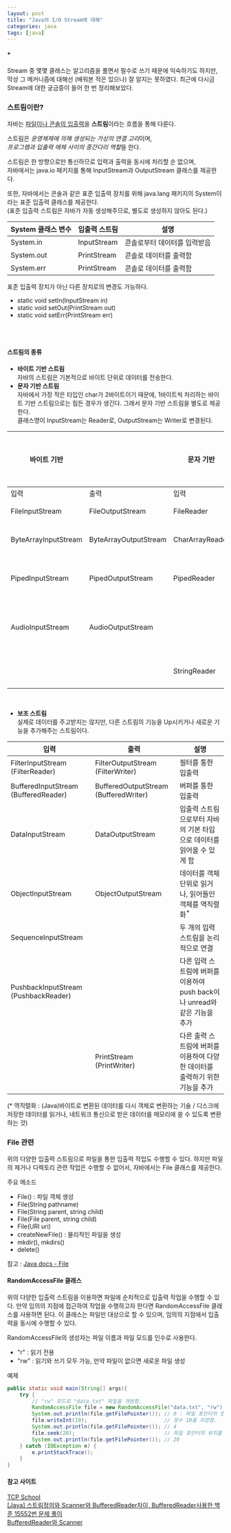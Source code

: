 ```yaml
---
layout: post
title: "Java의 I/O Stream에 대해"
categories: java
tags: [java]
---
```


#### *
Stream 중 몇몇 클래스는 알고리즘을 풀면서 필수로 쓰기 때문에 익숙하기도 하지만, 막상 그 메커니즘에 대해선 (배워본 적은 있으나) 잘 알지는 못하였다. 최근에 다시금 Stream에 대한 궁금증이 들어 한 번 정리해보았다.
<br>

### 스트림이란?

자바는 <u>파일이나 콘솔의 입출력</u>을 **스트림**이라는 흐름을 통해 다룬다.

스트림은 *운영체제에 의해 생성되는 가상의 연결 고리*이며,\
*프로그램과 입출력 매체 사이의 중간다리 역할*을 한다.

스트림은 한 방향으로만 통신하므로 입력과 출력을 동시에 처리할 순 없으며,\
자바에서는 java.io 패키지를 통해 InputStream과 OutputStream 클래스를 제공한다.

또한, 자바에서는 콘솔과 같은 표준 입출력 장치를 위해 java.lang 패키지의 System이라는 표준 입출력 클래스를 제공한다.\
(표준 입출력 스트림은 자바가 자동 생성해주므로, 별도로 생성하지 않아도 된다.)

| System 클래스 변수 | 입출력 스트림 | 설명 |
| ------ | ------ | ------ |
| System.in | InputStream | 콘솔로부터 데이터를 입력받음 |
| System.out | PrintStream | 콘솔로 데이터를 출력함 |
| System.err | PrintStream | 콘솔로 데이터를 출력함 |


표준 입출력 장치가 아닌 다른 장치로의 변경도 가능하다.
- static void setIn(InputStream in)
- static void setOut(PrintStream out)
- static void setErr(PrintStream err)
<br>
<br>

#### 스트림의 종류

- **바이트 기반 스트림**\
자바의 스트림은 기본적으로 바이트 단위로 데이터를 전송한다.
- **문자 기반 스트림**\
자바에서 가장 작은 타입인 char가 2바이트이기 때문에, 1바이트씩 처리하는 바이트 기반 스트림으로는 힘든 경우가 생긴다. 그래서 문자 기반 스트림을 별도로 제공한다.\
클래스명이 InputStream는 Reader로, OutputStream는 Writer로 변경된다.

| 바이트 기반 || 문자 기반 || 입출력 대상 |
| ---- | ---- | ---- | ---- | :----: |
| 입력 | 출력 | 입력 | 출력 |  |
| FileInputStream | FileOutputStream | FileReader | FileWriter | 파일 |
| ByteArrayInputStream | ByteArrayOutputStream | CharArrayReader | CharArrayWriter | 메모리 |
| PipedInputStream | PipedOutputStream | PipedReader | PipedWriter | 프로세스 |
| AudioInputStream | AudioOutputStream |  |  | 오디오 장치 |
|  |  | StringReader | StringWriter | 문자열 |

<br>

- **보조 스트림**\
실제로 데이터를 주고받지는 않지만, 다른 스트림의 기능을 Up시키거나 새로운 기능을 추가해주는 스트림이다.

| 입력 | 출력 | 설명 |
| ---- | ---- | ---- |
| FilterInputStream (FilterReader) | FilterOutputStream (FilterWriter) | 필터를 통한 입출력 |
| BufferedInputStream (BufferedReader) | BufferedOutputStream (BufferedWriter) | 버퍼를 통한 입출력 |
| DataInputStream | DataOutputStream | 입출력 스트림으로부터 자바의 기본 타입으로 데이터를 읽어올 수 있게 함 |
| ObjectInputStream | ObjectOutputStream | 데이터를 객체 단위로 읽거나, 읽어들인 객체를 역직렬화<sup>*</sup> |
| SequenceInputStream | | 두 개의 입력 스트림을 논리적으로 연결 |
| PushbackInputStream (PushbackReader) | | 다른 입력 스트림에 버퍼를 이용하여 push back이나 unread와 같은 기능을 추가 |
| | PrintStream (PrintWriter) | 다른 출력 스트림에 버퍼를 이용하여 다양한 데이터를 출력하기 위한 기능을 추가 |

(* 역직렬화 : (Java)바이트로 변환된 데이터를 다시 객체로 변환하는 기술 / 디스크에 저장한 데이터를 읽거나, 네트워크 통신으로 받은 데이터를 메모리에 쓸 수 있도록 변환하는 것)


### File 관련

위의 다양한 입출력 스트림으로 파일을 통한 입출력 작업도 수행할 수 있다.
하지만 파일의 제거나 디렉토리 관련 작업은 수행할 수 없어서, 자바에서는 File 클래스를 제공한다.

주요 메소드
* File() : 파일 객체 생성
* File(String pathname)
* File(String parent, string child)
* File(File parent, string child)
* File(URI uri)
* createNewFile() : 물리적인 파일을 생성
* mkdir(), mkdirs()
* delete()

참고 : [Java docs - File](https://docs.oracle.com/javase/7/docs/api/java/io/File.html)
<br>

#### RandomAccessFile 클래스
위의 다양한 입출력 스트림을 이용하면 파일에 순차적으로 입출력 작업을 수행할 수 있다.
만약 임의의 지점에 접근하여 작업을 수행하고자 한다면 RandomAccessFile 클래스를 사용하면 된다.
이 클래스는 파일만 대상으로 할 수 있으며, 임의의 지점에서 입출력을 동시에 수행할 수 있다.

RandomAccessFile의 생성자는 파일 이름과 파일 모드를 인수로 사용한다.
- "r" : 읽기 전용
- "rw" : 읽기와 쓰기 모두 가능, 만약 파일이 없으면 새로운 파일 생성

예제
```Java
public static void main(String[] args){
    try {
        // "rw" 모드로 "data.txt" 파일을 개방함.
        RandomAccessFile file = new RandomAccessFile("data.txt", "rw");
        System.out.println(file.getFilePointer()); // 0 : 파일 포인터의 현재 위치를 반환함.
        file.writeInt(10);                         // 정수 10을 저장함.
        System.out.println(file.getFilePointer()); // 4
        file.seek(20);                             // 파일 포인터의 위치를 20으로 이동시킴.
        System.out.println(file.getFilePointer()); // 20
    } catch (IOException e) {
        e.printStackTrace();
    }
}
```

#### 참고 사이트
[TCP School](http://www.tcpschool.com/java/java_io_stream)\
[[Java] 스트림정의와 Scanner와 BufferedReader차이, BufferedReader사용한 백준 15552번 문제 풀이](https://deftkang.tistory.com/209)\
[BufferedReader와 Scanner](https://carpediem0212.tistory.com/11)